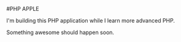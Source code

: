 #PHP APPLE 

I'm building this PHP application while I learn more advanced PHP. 

Something awesome should happen soon. 
